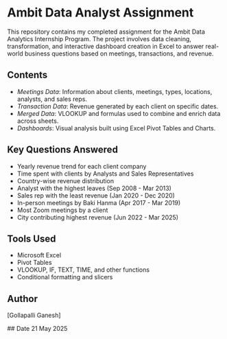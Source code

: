 # Ambit Data Analyst Assignment

This repository contains my completed assignment for the Ambit Data Analytics Internship Program. The project involves data cleaning, transformation, and interactive dashboard creation in Excel to answer real-world business questions based on meetings, transactions, and revenue.

## Contents
- *Meetings Data*: Information about clients, meetings, types, locations, analysts, and sales reps.
- *Transaction Data*: Revenue generated by each client on specific dates.
- *Merged Data*: VLOOKUP and formulas used to combine and enrich data across sheets.
- *Dashboards*: Visual analysis built using Excel Pivot Tables and Charts.

## Key Questions Answered
- Yearly revenue trend for each client company
- Time spent with clients by Analysts and Sales Representatives
- Country-wise revenue distribution
- Analyst with the highest leaves (Sep 2008 - Mar 2013)
- Sales rep with the least revenue (Jan 2020 - Dec 2020)
- In-person meetings by Baki Hanma (Apr 2017 - Mar 2019)
- Most Zoom meetings by a client
- City contributing highest revenue (Jun 2022 - Mar 2025)

## Tools Used
- Microsoft Excel
- Pivot Tables
- VLOOKUP, IF, TEXT, TIME, and other functions
- Conditional formatting and slicers

## Author
[Gollapalli Ganesh]

## Date
 21 May 2025
